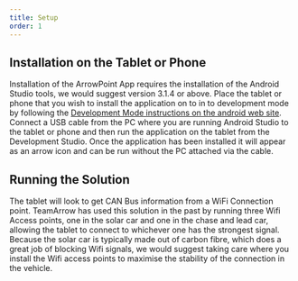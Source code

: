```yaml
---
title: Setup
order: 1
---
```


## Installation on the Tablet or Phone

Installation of the ArrowPoint App requires the installation of the Android Studio tools, we would suggest version 3.1.4 or above. Place the tablet or phone that you wish to install the application on to in to development mode by following the [Development Mode instructions on the android web site](https://developer.android.com/studio/debug/dev-options). Connect a USB cable from the PC where you are running Android Studio to the tablet or phone and then run the application on the tablet from the Development Studio. Once the application has been installed it will appear as an arrow icon and can be run without the PC attached via the cable.

## Running the Solution

The tablet will look to get CAN Bus information from a WiFi Connection point. TeamArrow has used this solution in the past by running three Wifi Access points, one in the solar car and one in the chase and lead car, allowing the tablet to connect to whichever one has the strongest signal. Because the solar car is typically made out of carbon fibre, which does a great job of blocking Wifi signals, we would suggest taking care where you install the Wifi access points to maximise the stability of the connection in the vehicle.
